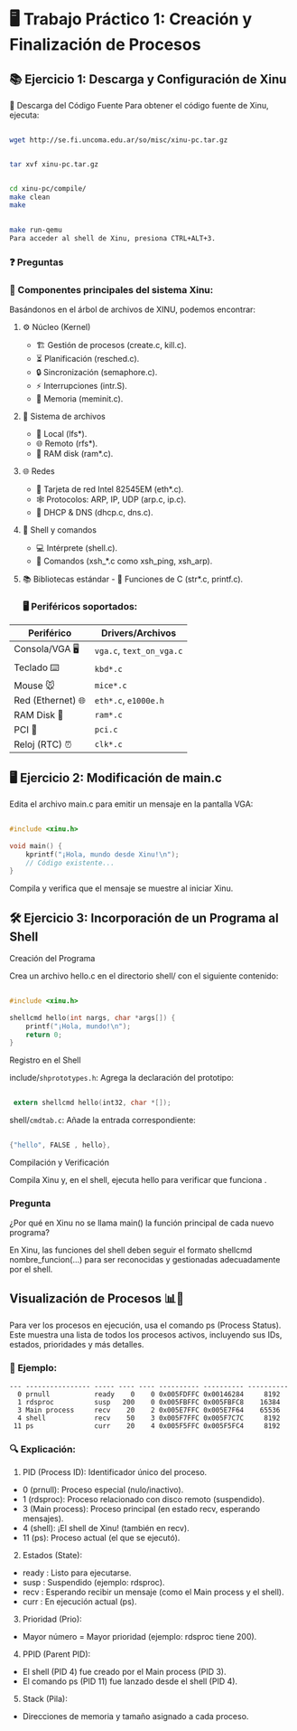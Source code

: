 # 🖥️ Trabajo Práctico 1: Creación y Finalización de Procesos
## 📚 Ejercicio 1: Descarga y Configuración de Xinu
🔽 Descarga del Código Fuente
Para obtener el código fuente de Xinu, ejecuta:

```bash  
  
wget http://se.fi.uncoma.edu.ar/so/misc/xinu-pc.tar.gz  

```  
``` bash  

tar xvf xinu-pc.tar.gz  

```
``` bash

cd xinu-pc/compile/  
make clean  
make  

```  
``` bash 
  
make run-qemu  
Para acceder al shell de Xinu, presiona CTRL+ALT+3.
```

### ❓ Preguntas
### 🔧 Componentes principales del sistema Xinu:
Basándonos en el árbol de archivos de XINU, podemos encontrar:

1.  ⚙️ Núcleo (Kernel)

    -  🏗️ Gestión de procesos (create.c, kill.c).
    -  ⏳ Planificación (resched.c).
    - 🔒 Sincronización (semaphore.c).
    - ⚡ Interrupciones (intr.S).
    - 🧠 Memoria (meminit.c).
2. 📂 Sistema de archivos

    - 💾 Local (lfs*).
    - 🌐 Remoto (rfs*).
    - 🚀 RAM disk (ram*.c).
3. 🌐 Redes

    - 📶 Tarjeta de red Intel 82545EM (eth*.c).
    - 🕸️ Protocolos: ARP, IP, UDP (arp.c, ip.c).
    - 📡 DHCP & DNS (dhcp.c, dns.c).
4.  🐚 Shell y comandos

    - 💻 Intérprete (shell.c).
    - 📜 Comandos (xsh_*.c como xsh_ping, xsh_arp).
  5. 📚 Bibliotecas estándar
    - 📝 Funciones de C (str*.c, printf.c).

     ### 🖥️ Periféricos soportados:

| Periférico          | Drivers/Archivos        |
|--------------------|-----------------------|
| Consola/VGA 🖥️    | `vga.c`, `text_on_vga.c` |
| Teclado ⌨️        | `kbd*.c`               |
| Mouse 🐭          | `mice*.c`              |
| Red (Ethernet) 🌐 | `eth*.c`, `e1000e.h`   |
| RAM Disk 💾       | `ram*.c`               |
| PCI 🔌           | `pci.c`                |
| Reloj (RTC) ⏰    | `clk*.c`               |


## 🖥️ Ejercicio 2: Modificación de main.c
Edita el archivo main.c para emitir un mensaje en la pantalla VGA:

``` c  
  
#include <xinu.h>  
  
void main() {  
    kprintf("¡Hola, mundo desde Xinu!\n");  
    // Código existente...  
}
``` 
Compila y verifica que el mensaje se muestre al iniciar Xinu.  
  
## 🛠️ Ejercicio 3: Incorporación de un Programa al Shell  
Creación del Programa 

Crea un archivo hello.c en el directorio shell/ con el siguiente contenido:

``` c
  
#include <xinu.h>  
  
shellcmd hello(int nargs, char *args[]) {  
    printf("¡Hola, mundo!\n");  
    return 0;  
}
```

Registro en el Shell

include/`shprototypes.h`: Agrega la declaración del prototipo:

``` c
   
 extern shellcmd hello(int32, char *[]);
```
shell/`cmdtab.c`: Añade la entrada correspondiente:  
  
```c
  
{"hello", FALSE , hello},
``` 
Compilación y Verificación  

Compila Xinu y, en el shell, ejecuta hello para verificar que funciona .

### Pregunta

¿Por qué en Xinu no se llama main() la función principal de cada nuevo programa?

En Xinu, las funciones del shell deben seguir el formato shellcmd nombre_funcion(...) para ser reconocidas y gestionadas adecuadamente por el shell.
## Visualización de Procesos 📊👀
Para ver los procesos en ejecución, usa el comando ps (Process Status). Este muestra una lista de todos los procesos activos, incluyendo sus IDs, estados, prioridades y más detalles.

### 🔹 Ejemplo:

``` Pid Name             State Prio Ppid Stack Base Stack Ptr  Stack Size
--- ---------------- ----- ---- ---- ---------- ---------- ----------
  0 prnull           ready    0    0 0x005FDFFC 0x00146284     8192
  1 rdsproc          susp   200    0 0x005FBFFC 0x005FBFC8    16384
  3 Main process     recv    20    2 0x005E7FFC 0x005E7F64    65536
  4 shell            recv    50    3 0x005F7FFC 0x005F7C7C     8192
 11 ps               curr    20    4 0x005F5FFC 0x005F5FC4     8192
```
### 🔍 Explicación:
1. PID (Process ID): Identificador único del proceso.

 - 0 (prnull): Proceso especial (nulo/inactivo).
- 1 (rdsproc): Proceso relacionado con disco remoto (suspendido).
- 3 (Main process): Proceso principal (en estado recv, esperando mensajes).
- 4 (shell): ¡El shell de Xinu! (también en recv).
 - 11 (ps): Proceso actual (el que se ejecutó).
2. Estados (State):

- ready : Listo para ejecutarse.
- susp : Suspendido (ejemplo: rdsproc).
- recv : Esperando recibir un mensaje (como el Main process y el shell).
- curr : En ejecución actual (ps).
3. Prioridad (Prio):

- Mayor número = Mayor prioridad (ejemplo: rdsproc tiene 200).
4. PPID (Parent PID):

- El shell (PID 4) fue creado por el Main process (PID 3).
- El comando ps (PID 11) fue lanzado desde el shell (PID 4).
5. Stack (Pila):

- Direcciones de memoria y tamaño asignado a cada proceso.

  
